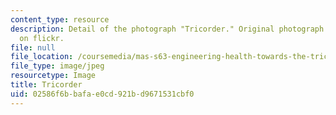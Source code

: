 ```yaml
---
content_type: resource
description: Detail of the photograph "Tricorder." Original photograph by Trevor H
  on flickr.
file: null
file_location: /coursemedia/mas-s63-engineering-health-towards-the-tricorder-fall-2013/02586f6bbafae0cd921bd9671531cbf0_mas-s63f13.jpg
file_type: image/jpeg
resourcetype: Image
title: Tricorder
uid: 02586f6b-bafa-e0cd-921b-d9671531cbf0
---
```

